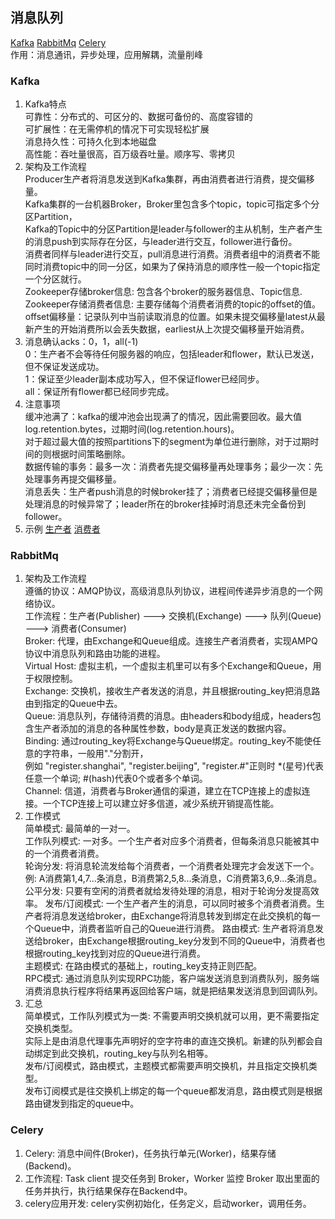 ## 消息队列
   [Kafka](/docs/message_queue.md#Kafka)
   [RabbitMq](/docs/message_queue.md#RabbitMq)
   [Celery](/docs/message_queue.md#Celery)  
   作用：消息通讯，异步处理，应用解耦，流量削峰

### Kafka
1. Kafka特点  
   可靠性：分布式的、可区分的、数据可备份的、高度容错的  
   可扩展性：在无需停机的情况下可实现轻松扩展  
   消息持久性：可持久化到本地磁盘  
   高性能：吞吐量很高，百万级吞吐量。顺序写、零拷贝  
2. 架构及工作流程  
   Producer生产者将消息发送到Kafka集群，再由消费者进行消费，提交偏移量。  
   Kafka集群的一台机器Broker，Broker里包含多个topic，topic可指定多个分区Partition，  
   Kafka的Topic中的分区Partition是leader与follower的主从机制，生产者产生的消息push到实际存在分区，与leader进行交互，follower进行备份。  
   消费者同样与leader进行交互，pull消息进行消费。消费者组中的消费者不能同时消费topic中的同一分区，如果为了保持消息的顺序性一般一个topic指定一个分区就行。  
   Zookeeper存储broker信息: 包含各个broker的服务器信息、Topic信息.  
   Zookeeper存储消费者信息: 主要存储每个消费者消费的topic的offset的值。  
   offset偏移量：记录队列中当前读取消息的位置。如果未提交偏移量latest从最新产生的开始消费所以会丢失数据，earliest从上次提交偏移量开始消费。  
3. 消息确认acks：0，1，all(-1)  
   0：生产者不会等待任何服务器的响应，包括leader和flower，默认已发送，但不保证发送成功。  
   1：保证至少leader副本成功写入，但不保证flower已经同步。  
   all：保证所有flower都已经同步完成。  
4. 注意事项  
   缓冲池满了：kafka的缓冲池会出现满了的情况，因此需要回收。最大值log.retention.bytes，过期时间(log.retention.hours)。  
             对于超过最大值的按照partitions下的segment为单位进行删除，对于过期时间的则根据时间策略删除。  
   数据传输的事务：最多一次：消费者先提交偏移量再处理事务；最少一次：先处理事务再提交偏移量。  
   消息丢失：生产者push消息的时候broker挂了；消费者已经提交偏移量但是处理消息的时候异常了；leader所在的broker挂掉时消息还未完全备份到follower。  
5. 示例
   [生产者](https://github.com/SanfordLuo/tool_demos/blob/master/script/kafka_producer.py)
   [消费者](https://github.com/SanfordLuo/tool_demos/blob/master/script/kafka_consumer.py)

### RabbitMq
1. 架构及工作流程  
   遵循的协议：AMQP协议，高级消息队列协议，进程间传递异步消息的一个网络协议。  
   工作流程：生产者(Publisher) ---> 交换机(Exchange) ---> 队列(Queue) ---> 消费者(Consumer)  
   Broker: 代理，由Exchange和Queue组成。连接生产者消费者，实现AMPQ协议中消息队列和路由功能的进程。  
   Virtual Host: 虚拟主机，一个虚拟主机里可以有多个Exchange和Queue，用于权限控制。  
   Exchange: 交换机，接收生产者发送的消息，并且根据routing_key把消息路由到指定的Queue中去。  
   Queue: 消息队列，存储待消费的消息。由headers和body组成，headers包含生产者添加的消息的各种属性参数，body是真正发送的数据内容。    
   Binding: 通过routing_key将Exchange与Queue绑定。routing_key不能使任意的字符串，一般用"."分割开，  
            例如 "register.shanghai", "register.beijing", "register.#"正则时 *(星号)代表任意一个单词; #(hash)代表0个或者多个单词。  
   Channel: 信道，消费者与Broker通信的渠道，建立在TCP连接上的虚拟连接。一个TCP连接上可以建立好多信道，减少系统开销提高性能。  
2. 工作模式  
   简单模式: 最简单的一对一。  
   工作队列模式: 一对多。一个生产者对应多个消费者，但每条消息只能被其中的一个消费者消费。  
      轮询分发: 将消息轮流发给每个消费者，一个消费者处理完才会发送下一个。例: A消费第1,4,7...条消息，B消费第2,5,8...条消息，C消费第3,6,9...条消息。  
      公平分发: 只要有空闲的消费者就给发待处理的消息，相对于轮询分发提高效率。
   发布/订阅模式: 一个生产者产生的消息，可以同时被多个消费者消费。生产者将消息发送给broker，由Exchange将消息转发到绑定在此交换机的每一个Queue中，消费者监听自己的Queue进行消费。
   路由模式: 生产者将消息发送给broker，由Exchange根据routing_key分发到不同的Queue中，消费者也根据routing_key找到对应的Queue进行消费。  
   主题模式: 在路由模式的基础上，routing_key支持正则匹配。  
   RPC模式: 通过消息队列实现RPC功能，客户端发送消息到消费队列，服务端消费消息执行程序将结果再返回给客户端，就是把结果发送消息到回调队列。
3. 汇总  
   简单模式，工作队列模式为一类: 不需要声明交换机就可以用，更不需要指定交换机类型。  
      实际上是由消息代理事先声明好的空字符串的直连交换机。新建的队列都会自动绑定到此交换机，routing_key与队列名相等。  
   发布/订阅模式，路由模式，主题模式都需要声明交换机，并且指定交换机类型。  
   发布订阅模式是往交换机上绑定的每一个queue都发消息，路由模式则是根据路由键发到指定的queue中。  

### Celery
1. Celery: 消息中间件(Broker)，任务执行单元(Worker)，结果存储(Backend)。  
2. 工作流程: Task client 提交任务到 Broker，Worker 监控 Broker 取出里面的任务并执行，执行结果保存在Backend中。  
3. celery应用开发: celery实例初始化，任务定义，启动worker，调用任务。  
